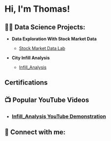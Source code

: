 <h1>Hi, I'm Thomas! </h1>

<h2>👨‍💻 Data Science Projects:</h2>

- <b>Data Exploration With Stock Market Data</b>
  - [Stock Market Data Lab](https://github.com/cantu2555/Stock-Market-Data-Lab)

- <b> City Infill Analysis</b>
  - [Infill_Analysis](https://github.com/cantu2555/Infill_Analysis)

<h2> Certifications </h2>

<h2>📺 Popular YouTube Videos</h2>

-  ### [Infill_Analysis YouTube Demonstration](https://youtu.be/4mRkdseSnO8)


<h2> 🤳 Connect with me:</h2>


[twitter]: https://twitter.com/joshmadakor
[youtube]: https://www.youtube.com/c/joshmadakor
[instagram]: https://www.instagram.com/joshmadakor/
[linkedin]: https://linkedin.com/in/joshmadakor

<!--
**joshmadakor1/joshmadakor1** is a ✨ _special_ ✨ repository because its `README.md` (this file) appears on your GitHub profile.

Here are some ideas to get you started:

- 🔭 I’m currently working on ...
- 🌱 I’m currently learning ...
- 👯 I’m looking to collaborate on ...
- 🤔 I’m looking for help with ...
- 💬 Ask me about ...
- 📫 How to reach me: ...
- 😄 Pronouns: ...
- ⚡ Fun fact: ...
-->


